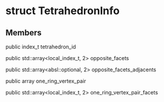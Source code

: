 # struct TetrahedronInfo


## Members

public index_t tetrahedron_id

public std::array<local_index_t, 2> opposite_facets

public std::array<absl::optional<PolyhedronFacet>, 2> opposite_facets_adjacents

public array one_ring_vertex_pair

public std::array<local_index_t, 2> one_ring_vertex_pair_facets



